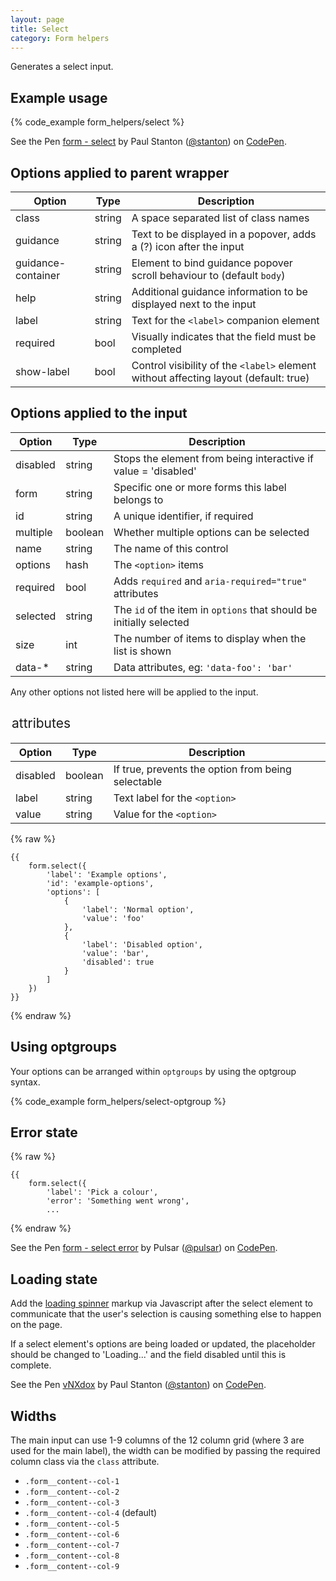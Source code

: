 ```yaml
---
layout: page
title: Select
category: Form helpers
---
```


Generates a select input.

## Example usage

{% code_example form_helpers/select %}

<p data-height="110" data-theme-id="24005" data-slug-hash="meVKpx" data-default-tab="result" data-embed-version="2" data-user="stanton" class='codepen'>See the Pen <a href='http://codepen.io/stanton/pen/meVKpx/'>form - select</a> by Paul Stanton (<a href='http://codepen.io/stanton'>@stanton</a>) on <a href='http://codepen.io'>CodePen</a>.</p>
<script async src="//assets.codepen.io/assets/embed/ei.js"></script>

## Options applied to parent wrapper

Option      | Type    | Description
----------- | ------- | --------------------------------------------------------
class       | string  | A space separated list of class names
guidance    | string  | Text to be displayed in a popover, adds a (?) icon after the input
guidance-container | string | Element to bind guidance popover scroll behaviour to (default `body`)
help        | string  | Additional guidance information to be displayed next to the input
label       | string  | Text for the `<label>` companion element
required    | bool    | Visually indicates that the field must be completed
show-label  | bool | Control visibility of the `<label>` element without affecting layout (default: true)

## Options applied to the input

Option      | Type    | Description
----------- | ------- | --------------------------------------------------------
disabled    | string  | Stops the element from being interactive if value = 'disabled'
form        | string  | Specific one or more forms this label belongs to
id          | string  | A unique identifier, if required
multiple    | boolean | Whether multiple options can be selected
name        | string  | The name of this control
options     | hash    | The `<option>` items
required    | bool    | Adds `required` and `aria-required="true"` attributes
selected    | string  | The `id` of the item in `options` that should be initially selected
size        | int     | The number of items to display when the list is shown
data-*      | string  | Data attributes, eg: `'data-foo': 'bar'`

Any other options not listed here will be applied to the input.

## <option> attributes

Option      | Type    | Description
----------- | ------- | ---------------------------------------------------
disabled    | boolean | If true, prevents the option from being selectable
label       | string  | Text label for the `<option>`
value       | string  | Value for the `<option>`

{% raw %}
```twig
{{
    form.select({
        'label': 'Example options',
        'id': 'example-options',
        'options': [
            {
                'label': 'Normal option',
                'value': 'foo'
            },
            {
                'label': 'Disabled option',
                'value': 'bar',
                'disabled': true
            }
        ]
    })
}}
```
{% endraw %}

## Using optgroups

Your options can be arranged within `optgroups` by using the optgroup syntax.

{% code_example form_helpers/select-optgroup %}

## Error state

{% raw %}
```twig
{{
    form.select({
        'label': 'Pick a colour',
        'error': 'Something went wrong',
        ...
```
{% endraw %}

<p data-height="110" data-theme-id="24005" data-slug-hash="ALXXWd" data-default-tab="result" data-user="pulsar" data-embed-version="2" class="codepen">See the Pen <a href="http://codepen.io/pulsar/pen/ALXXWd/">form - select error</a> by Pulsar (<a href="http://codepen.io/pulsar">@pulsar</a>) on <a href="http://codepen.io">CodePen</a>.</p><script async src="//assets.codepen.io/assets/embed/ei.js"></script>

## Loading state

Add the [loading spinner](loading.md) markup via Javascript after the select element to communicate that the user's selection is causing something else to happen on the page.

If a select element's options are being loaded or updated, the placeholder should be changed to 'Loading...' and the field disabled until this is complete.

<p data-height="80" data-theme-id="24005" data-slug-hash="vNXdox" data-embed-version="2" data-default-tab="result" data-user="stanton" class='codepen'>See the Pen <a href='http://codepen.io/stanton/pen/vNXdox/'>vNXdox</a> by Paul Stanton (<a href='http://codepen.io/stanton'>@stanton</a>) on <a href='http://codepen.io'>CodePen</a>.</p>
<script async src="//assets.codepen.io/assets/embed/ei.js"></script>

## Widths

The main input can use 1-9 columns of the 12 column grid (where 3 are used for the main label), the width can be modified by passing the required column class via the `class` attribute.

* `.form__content--col-1`
* `.form__content--col-2`
* `.form__content--col-3`
* `.form__content--col-4` (default)
* `.form__content--col-5`
* `.form__content--col-6`
* `.form__content--col-7`
* `.form__content--col-8`
* `.form__content--col-9`
